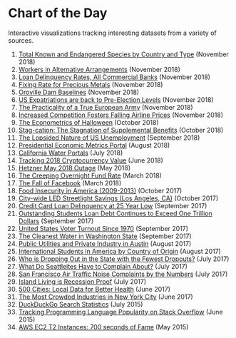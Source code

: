 # Chart of the Day

Interactive visualizations tracking interesting datasets from a variety of sources.

<!-- markdownlint-disable MD101 -->

1. [Total Known and Endangered Species by Country and Type](endangered-animals/README.md) (November 2018)
1. [Workers in Alternative Arrangements](alt-work/README.md) (November 2018)
1. [Loan Delinquency Rates, All Commercial Banks](loan-delinquency-rate/README.md) (November 2018)
1. [Fixing Rate for Precious Metals](gold-money/README.md) (November 2018)
1. [Oroville Dam Baselines](oroville-dam-baselines.md) (November 2018)
1. [US Expatriations are back to Pre-Election Levels](us-expatriation-2018-q3.md) (November 2018)
1. [The Practicality of a True European Army](european-army/README.md) (November 2018)
1. [Increased Competition Fosters Falling Airline Prices](airline-prices/README.md) (November 2018)
1. [The Econometrics of Halloween](halloween/README.md) (October 2018)
1. [Stag-cation: The Stagnation of Supplemental Benefits](supplemental-benefits/README.md) (October 2018)
1. [The Lopsided Nature of US Unemployment](unemployment/tech-employment.md) (September 2018)
1. [Presidential Economic Metrics Portal](presidential-economic-metrics/README.md) (August 2018)
1. [California Water Portals](water-portal/README.md) (July 2018)
1. [Tracking 2018 Cryptocurrency Value](crypto/README.md) (June 2018)
1. [Hetzner May 2018 Outage](hetzner-outage/README.md) (May 2018)
1. [The Creeping Overnight Fund Rate](overnight-fund-rate/README.md) (March 2018)
1. [The Fall of Facebook](facebook/README.md) (March 2018)
1. [Food Insecurity in America (2009-2013)](us-food-insecurity/README.md) (October 2017)
1. [City-wide LED Streetlight Savings (Los Angeles, CA)](la-lights/README.md) (October 2017)
1. [Credit Card Loan Delinquency at 25 Year Low](credit-delinquency/README.md) (September 2017)
1. [Outstanding Students Loan Debt Continues to Exceed One Trillion Dollars](student-loan-debt/README.md) (September 2017)
1. [United States Voter Turnout Since 1970](voter-turnout/README.md) (September 2017)
1. [The Cleanest Water in Washington State](wa-wqi/README.md) (September 2017)
1. [Public Utilities and Private Industry in Austin](austin-power/README.md) (August 2017)
1. [International Students in America by Country of Origin](international-students/README.md) (August 2017)
1. [Who is Dropping Out in the State with the Fewest Dropouts?](iowa-dropouts/README.md) (July 2017)
1. [What Do Seattleites Have to Complain About?](seattle-complaint/README.md) (July 2017)
1. [San Francisco Air Traffic Noise Complaints by the Numbers](sfo-noise/README.md) (July 2017)
1. [Island Living is Recession Proof](hawaii-gdp/README.md) (July 2017)
1. [500 Cities: Local Data for Better Health](cdc-top25/README.md) (June 2017)
1. [The Most Crowded Industries in New York City](ny-employment/README.md) (June 2017)
1. [DuckDuckGo Search Statistics](duck-duck-go/README.md) (July 2015)
1. [Tracking Programming Language Popularity on Stack Overflow](stack-exchange/README.md) (June 2015)
1. [AWS EC2 T2 Instances: 700 seconds of Fame](700-seconds/README.md) (May 2015)

<!-- markdownlint-enable MD101 -->